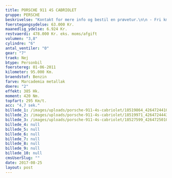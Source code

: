 ```yaml
---
title: PORSCHE 911 4S CABRIOLET
gruppe: PERSCHE
beskrivelse: "Kontakt for mere info og bestil en prøvetur.\n\n - Fri km. \n\n - Klar til levering.\n\n - Mulighed for mekaniskgaranti.\n\n  ✔ Ingen km-begrænsning: Kør så meget du vil i hele perioden.\n\n ✔ Garantiforsikring tilbydes: Ingen uventede værksteds regninger.\n\n ✔ Mulighed for billig forsikring \n\n ✔ Vaskekort til Cirkel K: Vask bilen i hele landet hos Cirkel K.\n\n ✔ Skal vi hjælpe dig med at finde drømmebilen, tilbyder vi Danmarks bedste leasingpakker.\n\n"
foerstegangsydelse: 63.000 Kr.
maanedlig_ydelse: 6.924 Kr.
restvaerdi: 478.000 Kr. eks. moms/afgift
volumen: "3,8"
cylindre: "6"
antal_ventiler: "0"
gear: "7"
traek: Nej
btype: Personbil
foerstereg: 01-06-2011
kilometer: 95.000 Km.
braendstof: Benzin
farve: Marcademia metallak
doere: "2"
effekt: 385 Hk.
moment: 420 Nm.
topfart: 295 Km/t.
acc: "4,7 sek."
billede_1: /images/uploads/porsche-911-4s-cabriolet/18519864_426472441042682_9119143478451080312_n.jpg
billede_2: /images/uploads/porsche-911-4s-cabriolet/18519971_426472444376015_5909379683371611812_n.jpg
billede_3: /images/uploads/porsche-911-4s-cabriolet/18527599_426472501042676_2664449248400947522_n.jpg
billede_4: null
billede_5: null
billede_6: null
billede_7: null
billede_8: null
billede_9: null
billede_10: null
cmsUserSlug: ""
date: 2017-08-25 
layout: post
---
```


